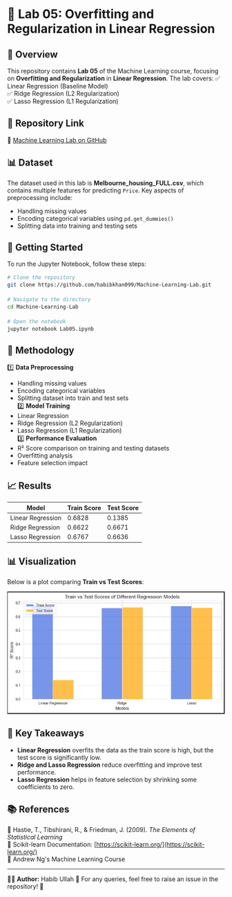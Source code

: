 # 📌 Lab 05: Overfitting and Regularization in Linear Regression

## 📖 Overview
This repository contains **Lab 05** of the Machine Learning course, focusing on **Overfitting and Regularization** in **Linear Regression**. The lab covers:
✅ Linear Regression (Baseline Model)  
✅ Ridge Regression (L2 Regularization)  
✅ Lasso Regression (L1 Regularization)  

## 📂 Repository Link
🔗 [Machine Learning Lab on GitHub](https://github.com/habibkhan099/Machine-Learning-Lab)

## 📊 Dataset
The dataset used in this lab is **Melbourne_housing_FULL.csv**, which contains multiple features for predicting `Price`. 
Key aspects of preprocessing include:
- Handling missing values
- Encoding categorical variables using `pd.get_dummies()`
- Splitting data into training and testing sets

## 🚀 Getting Started
To run the Jupyter Notebook, follow these steps:
```bash
# Clone the repository
git clone https://github.com/habibkhan099/Machine-Learning-Lab.git

# Navigate to the directory
cd Machine-Learning-Lab

# Open the notebook
jupyter notebook Lab05.ipynb
```

## 🔬 Methodology
1️⃣ **Data Preprocessing**
   - Handling missing values
   - Encoding categorical variables
   - Splitting dataset into train and test sets  
2️⃣ **Model Training**
   - Linear Regression
   - Ridge Regression (L2 Regularization)
   - Lasso Regression (L1 Regularization)  
3️⃣ **Performance Evaluation**
   - R² Score comparison on training and testing datasets
   - Overfitting analysis
   - Feature selection impact

## 📈 Results
| Model              | Train Score | Test Score |
|-------------------|------------|-----------|
| Linear Regression | 0.6828     | 0.1385    |
| Ridge Regression  | 0.6622     | 0.6671    |
| Lasso Regression  | 0.6767     | 0.6636    |

## 📊 Visualization
Below is a plot comparing **Train vs Test Scores**:

![Regression Model Scores](image.png)

## 🎯 Key Takeaways
- **Linear Regression** overfits the data as the train score is high, but the test score is significantly low.
- **Ridge and Lasso Regression** reduce overfitting and improve test performance.
- **Lasso Regression** helps in feature selection by shrinking some coefficients to zero.

## 📚 References
📖 Hastie, T., Tibshirani, R., & Friedman, J. (2009). *The Elements of Statistical Learning*  
📖 Scikit-learn Documentation: [https://scikit-learn.org/](https://scikit-learn.org/)  
📖 Andrew Ng's Machine Learning Course  

---
👨‍💻 **Author:** Habib Ullah
📩 For any queries, feel free to raise an issue in the repository! 🚀

